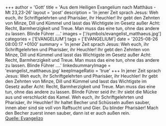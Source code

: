 +++
author = 'Gott'
title = 'Aus dem Heiligen Evangelium nach Matthäus - Mt 23,23-26'
layout = 'post'
description = 'In jener Zeit sprach Jesus: Weh euch, ihr Schriftgelehrten und Pharisäer, ihr Heuchler! Ihr gebt den Zehnten von Minze, Dill und Kümmel und lasst das Wichtigste im Gesetz außer Acht: Recht, Barmherzigkeit und Treue. Man muss das eine tun, ohne das andere zu lassen. Blinde Führer ....'
images = ['/symbols/evangelist_matthaeus.jpg']
categories = ['EVANGELIUM']
tags = ['EVANGELIUM']
date = '2025-08-26 08:00:17 +0100'
summary = 'In jener Zeit sprach Jesus: Weh euch, ihr Schriftgelehrten und Pharisäer, ihr Heuchler! Ihr gebt den Zehnten von Minze, Dill und Kümmel und lasst das Wichtigste im Gesetz außer Acht: Recht, Barmherzigkeit und Treue. Man muss das eine tun, ohne das andere zu lassen. Blinde Führer ....'
linkedsummaryImage = 'evangelist_matthaeus.jpg'
keepImageRatio = 'true'
+++
In jener Zeit sprach Jesus: Weh euch, ihr Schriftgelehrten und Pharisäer, ihr Heuchler! Ihr gebt den Zehnten von Minze, Dill und Kümmel und lasst das Wichtigste im Gesetz außer Acht: Recht, Barmherzigkeit und Treue. Man muss das eine tun, ohne das andere zu lassen.
Blinde Führer seid ihr: Ihr siebt die Mücke aus und verschluckt das Kamel.<!--more-->
Weh euch, ihr Schriftgelehrten und Pharisäer, ihr Heuchler! Ihr haltet Becher und Schüsseln außen sauber, innen aber sind sie voll von Raffsucht und Gier.
Du blinder Pharisäer! Mach den Becher zuerst innen sauber, dann ist er auch außen rein.<br> [Quelle: Evangelizo](https://evangeliumtagfuertag.org/DE/gospel)